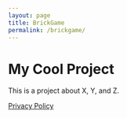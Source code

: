 ```yaml
---
layout: page
title: BrickGame
permalink: /brickgame/
---
```


# My Cool Project

This is a project about X, Y, and Z.

[Privacy Policy](/brickgame/privacypolicy/)